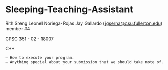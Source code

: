 # Sleeping-Teaching-Assistant

Rith Sreng
Leonel Noriega-Rojas
Jay Gallardo (jgserna@csu.fullerton.edu)
member #4

CPSC 351 - 02 - 18007

C++

    – How to execute your program.
    – Anything special about your submission that we should take note of.
